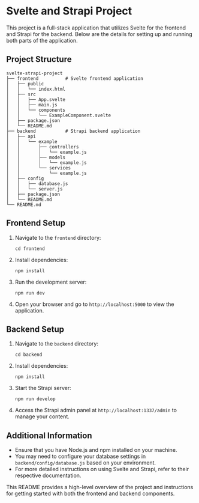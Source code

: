 # Svelte and Strapi Project

This project is a full-stack application that utilizes Svelte for the frontend and Strapi for the backend. Below are the details for setting up and running both parts of the application.

## Project Structure

```
svelte-strapi-project
├── frontend          # Svelte frontend application
│   ├── public
│   │   └── index.html
│   ├── src
│   │   ├── App.svelte
│   │   ├── main.js
│   │   └── components
│   │       └── ExampleComponent.svelte
│   ├── package.json
│   └── README.md
├── backend           # Strapi backend application
│   ├── api
│   │   └── example
│   │       ├── controllers
│   │       │   └── example.js
│   │       ├── models
│   │       │   └── example.js
│   │       └── services
│   │           └── example.js
│   ├── config
│   │   ├── database.js
│   │   └── server.js
│   ├── package.json
│   └── README.md
└── README.md
```

## Frontend Setup

1. Navigate to the `frontend` directory:
   ```
   cd frontend
   ```

2. Install dependencies:
   ```
   npm install
   ```

3. Run the development server:
   ```
   npm run dev
   ```

4. Open your browser and go to `http://localhost:5000` to view the application.

## Backend Setup

1. Navigate to the `backend` directory:
   ```
   cd backend
   ```

2. Install dependencies:
   ```
   npm install
   ```

3. Start the Strapi server:
   ```
   npm run develop
   ```

4. Access the Strapi admin panel at `http://localhost:1337/admin` to manage your content.

## Additional Information

- Ensure that you have Node.js and npm installed on your machine.
- You may need to configure your database settings in `backend/config/database.js` based on your environment.
- For more detailed instructions on using Svelte and Strapi, refer to their respective documentation.

This README provides a high-level overview of the project and instructions for getting started with both the frontend and backend components.